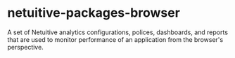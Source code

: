 # netuitive-packages-browser
A set of Netuitive analytics configurations, polices, dashboards, and reports that are used to monitor performance of an application from the browser's perspective.
